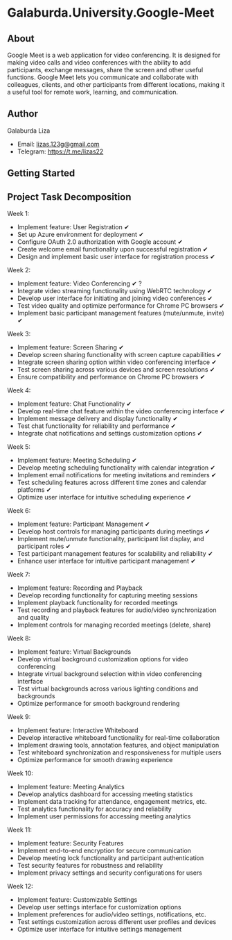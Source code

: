 # Galaburda.University.Google-Meet
## About
Google Meet is a web application for video conferencing. It is designed for making video calls and video conferences with the ability to add participants, exchange messages, share the screen and other useful functions. Google Meet lets you communicate and collaborate with colleagues, clients, and other participants from different locations, making it a useful tool for remote work, learning, and communication.
## Author
Galaburda Liza
- Email: lizas.123g@gmail.com
- Telegram: https://t.me/lizas22
## Getting Started
## Project Task Decomposition
Week 1:
- Implement feature: User Registration  &#10004;
- Set up Azure environment for deployment &#10004;
- Configure OAuth 2.0 authorization with Google account &#10004;
- Create welcome email functionality upon successful registration &#10004;
- Design and implement basic user interface for registration process &#10004;

Week 2:
- Implement feature: Video Conferencing &#10004; ?
- Integrate video streaming functionality using WebRTC technology &#10004;
- Develop user interface for initiating and joining video conferences &#10004;
- Test video quality and optimize performance for Chrome PC browsers &#10004;
- Implement basic participant management features (mute/unmute, invite) &#10004;

Week 3:
- Implement feature: Screen Sharing &#10004;
- Develop screen sharing functionality with screen capture capabilities &#10004;
- Integrate screen sharing option within video conferencing interface &#10004;
- Test screen sharing across various devices and screen resolutions &#10004;
- Ensure compatibility and performance on Chrome PC browsers &#10004;

Week 4:
- Implement feature: Chat Functionality &#10004;
- Develop real-time chat feature within the video conferencing interface &#10004;
- Implement message delivery and display functionality &#10004;
- Test chat functionality for reliability and performance &#10004;
- Integrate chat notifications and settings customization options &#10004;

Week 5:
- Implement feature: Meeting Scheduling &#10004;
- Develop meeting scheduling functionality with calendar integration &#10004;
- Implement email notifications for meeting invitations and reminders &#10004;
- Test scheduling features across different time zones and calendar platforms &#10004;
- Optimize user interface for intuitive scheduling experience &#10004;

Week 6:
- Implement feature: Participant Management &#10004;
- Develop host controls for managing participants during meetings &#10004;
- Implement mute/unmute functionality, participant list display, and participant roles &#10004;
- Test participant management features for scalability and reliability &#10004;
- Enhance user interface for intuitive participant management &#10004;

Week 7:
- Implement feature: Recording and Playback
- Develop recording functionality for capturing meeting sessions
- Implement playback functionality for recorded meetings
- Test recording and playback features for audio/video synchronization and quality
- Implement controls for managing recorded meetings (delete, share)

Week 8:
- Implement feature: Virtual Backgrounds
- Develop virtual background customization options for video conferencing
- Integrate virtual background selection within video conferencing interface
- Test virtual backgrounds across various lighting conditions and backgrounds
- Optimize performance for smooth background rendering

Week 9:
- Implement feature: Interactive Whiteboard
- Develop interactive whiteboard functionality for real-time collaboration
- Implement drawing tools, annotation features, and object manipulation
- Test whiteboard synchronization and responsiveness for multiple users
- Optimize performance for smooth drawing experience

Week 10:
- Implement feature: Meeting Analytics
- Develop analytics dashboard for accessing meeting statistics
- Implement data tracking for attendance, engagement metrics, etc.
- Test analytics functionality for accuracy and reliability
- Implement user permissions for accessing meeting analytics

Week 11:
- Implement feature: Security Features
- Implement end-to-end encryption for secure communication
- Develop meeting lock functionality and participant authentication
- Test security features for robustness and reliability
- Implement privacy settings and security configurations for users

Week 12:
- Implement feature: Customizable Settings
- Develop user settings interface for customization options
- Implement preferences for audio/video settings, notifications, etc.
- Test settings customization across different user profiles and devices
- Optimize user interface for intuitive settings management
